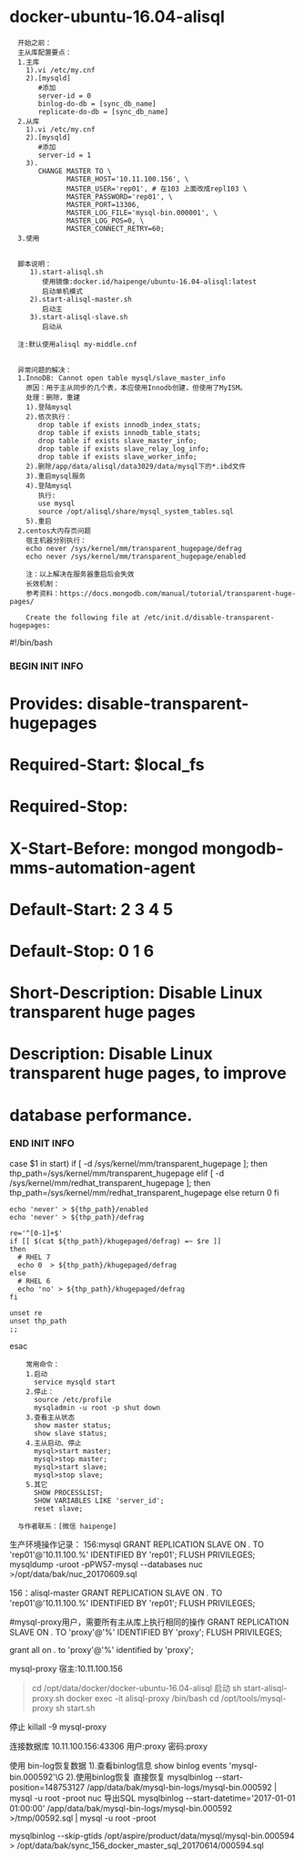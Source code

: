 docker-ubuntu-16.04-alisql
==============
          
      开始之前：
      主从库配置要点：
      1.主库
        1).vi /etc/my.cnf
        2).[mysqld]
           #添加
           server-id = 0
           binlog-do-db = [sync_db_name]
           replicate-do-db = [sync_db_name]
      2.从库
        1).vi /etc/my.cnf
        2).[mysqld]
           #添加
           server-id = 1
        3).
           CHANGE MASTER TO \
                  MASTER_HOST='10.11.100.156', \
                  MASTER_USER='rep01', # 在103 上面改成repl103 \
                  MASTER_PASSWORD='rep01', \
                  MASTER_PORT=13306,
                  MASTER_LOG_FILE='mysql-bin.000001', \
                  MASTER_LOG_POS=0, \
                  MASTER_CONNECT_RETRY=60;
      3.使用
            

      脚本说明：
         1).start-alisql.sh
            使用镜像:docker.id/haipenge/ubuntu-16.04-alisql:latest
            启动单机模式
         2).start-alisql-master.sh
            启动主
         3).start-alisql-slave.sh
            启动从

      注:默认使用alisql my-middle.cnf


      异常问题的解决：
      1.InnoDB: Cannot open table mysql/slave_master_info
        原因：用于主从同步的几个表，本应使用Innodb创建，但使用了MyISM。
        处理：删除，重建
        1).登陆mysql
        2).依次执行：
           drop table if exists innodb_index_stats;
           drop table if exists innodb_table_stats;
           drop table if exists slave_master_info;
           drop table if exists slave_relay_log_info;
           drop table if exists slave_worker_info;
        2).删除/app/data/alisql/data3029/data/mysql下的*.ibd文件
        3).重启mysql服务
        4).登陆mysql
           执行:
           use mysql
           source /opt/alisql/share/mysql_system_tables.sql
        5).重启
      2.centos大内存页问题
        宿主机器分别执行：
        echo never /sys/kernel/mm/transparent_hugepage/defrag
        echo never /sys/kernel/mm/transparent_hugepage/enabled

        注：以上解决在服务器重启后会失效
        长效机制：
        参考资料：https://docs.mongodb.com/manual/tutorial/transparent-huge-pages/

        Create the following file at /etc/init.d/disable-transparent-hugepages:
#!/bin/bash
### BEGIN INIT INFO
# Provides:          disable-transparent-hugepages
# Required-Start:    $local_fs
# Required-Stop:
# X-Start-Before:    mongod mongodb-mms-automation-agent
# Default-Start:     2 3 4 5
# Default-Stop:      0 1 6
# Short-Description: Disable Linux transparent huge pages
# Description:       Disable Linux transparent huge pages, to improve
#                    database performance.
### END INIT INFO

case $1 in
  start)
    if [ -d /sys/kernel/mm/transparent_hugepage ]; then
      thp_path=/sys/kernel/mm/transparent_hugepage
    elif [ -d /sys/kernel/mm/redhat_transparent_hugepage ]; then
      thp_path=/sys/kernel/mm/redhat_transparent_hugepage
    else
      return 0
    fi

    echo 'never' > ${thp_path}/enabled
    echo 'never' > ${thp_path}/defrag

    re='^[0-1]+$'
    if [[ $(cat ${thp_path}/khugepaged/defrag) =~ $re ]]
    then
      # RHEL 7
      echo 0  > ${thp_path}/khugepaged/defrag
    else
      # RHEL 6
      echo 'no' > ${thp_path}/khugepaged/defrag
    fi

    unset re
    unset thp_path
    ;;
esac



        常用命令：
        1.启动
          service mysqld start
        2.停止：
          source /etc/profile
          mysqladmin -u root -p shut down
        3.查看主从状态
          show master status;
          show slave status;
        4.主从启动、停止
          mysql>start master;
          mysql>stop master;
          mysql>start slave;
          mysql>stop slave;
        5.其它
          SHOW PROCESSLIST;
          SHOW VARIABLES LIKE 'server_id';
          reset slave;

      与作者联系：[微信 haipenge]

生产环境操作记录：
156:mysql
GRANT REPLICATION SLAVE ON *.* TO 'rep01'@'10.11.100.%' IDENTIFIED BY 'rep01'; 
FLUSH PRIVILEGES;
mysqldump -uroot -pPW57-mysql --databases nuc >/opt/data/bak/nuc_20170609.sql


156：alisql-master
GRANT REPLICATION SLAVE ON *.* TO 'rep01'@'10.11.100.%' IDENTIFIED BY 'rep01'; 
FLUSH PRIVILEGES;

#mysql-proxy用户，需要所有主从库上执行相同的操作
GRANT REPLICATION SLAVE ON *.* TO 'proxy'@'%' IDENTIFIED BY 'proxy'; 
FLUSH PRIVILEGES;

grant all on *.* to 'proxy'@'%' identified by 'proxy';


mysql-proxy
宿主:10.11.100.156
>cd /opt/data/docker/docker-ubuntu-16.04-alisql
启动
>sh start-alisql-proxy.sh
>docker exec -it alisql-proxy /bin/bash
>cd /opt/tools/mysql-proxy
>sh start.sh

停止
killall -9 mysql-proxy

连接数据库
10.11.100.156:43306
用户:proxy
密码:proxy

使用 bin-log恢复数据
1).查看binlog信息
  show binlog events 'mysql-bin.000592'\G
2).使用binlog恢复
  直接恢复
    mysqlbinlog --start-position=148753127 /app/data/bak/mysql-bin-logs/mysql-bin.000592 | mysql -u root -proot nuc
  导出SQL
    mysqlbinlog --start-datetime='2017-01-01 01:00:00' /app/data/bak/mysql-bin-logs/mysql-bin.000592 >/tmp/00592.sql | mysql -u root -proot

mysqlbinlog --skip-gtids /opt/aspire/product/data/mysql/mysql-bin.000594 > /opt/data/bak/sync_156_docker_master_sql_20170614/000594.sql
